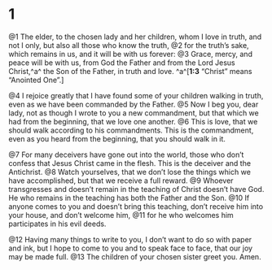 # 1 
@1 The elder, to the chosen lady and her children, whom I love in truth, and not I only, but also all those who know the truth, @2 for the truth’s sake, which remains in us, and it will be with us forever: @3 Grace, mercy, and peace will be with us, from God the Father and from the Lord Jesus Christ,^a^ the Son of the Father, in truth and love. 
^a^[**1:3** “Christ” means “Anointed One”.]

@4 I rejoice greatly that I have found some of your children walking in truth, even as we have been commanded by the Father. @5 Now I beg you, dear lady, not as though I wrote to you a new commandment, but that which we had from the beginning, that we love one another. @6 This is love, that we should walk according to his commandments. This is the commandment, even as you heard from the beginning, that you should walk in it. 

@7 For many deceivers have gone out into the world, those who don’t confess that Jesus Christ came in the flesh. This is the deceiver and the Antichrist. @8 Watch yourselves, that we don’t lose the things which we have accomplished, but that we receive a full reward. @9 Whoever transgresses and doesn’t remain in the teaching of Christ doesn’t have God. He who remains in the teaching has both the Father and the Son. @10 If anyone comes to you and doesn’t bring this teaching, don’t receive him into your house, and don’t welcome him, @11 for he who welcomes him participates in his evil deeds. 

@12 Having many things to write to you, I don’t want to do so with paper and ink, but I hope to come to you and to speak face to face, that our joy may be made full. @13 The children of your chosen sister greet you. Amen. 